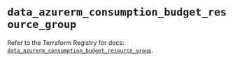 # `data_azurerm_consumption_budget_resource_group`

Refer to the Terraform Registry for docs: [`data_azurerm_consumption_budget_resource_group`](https://registry.terraform.io/providers/hashicorp/azurerm/3.103.0/docs/data-sources/consumption_budget_resource_group).
